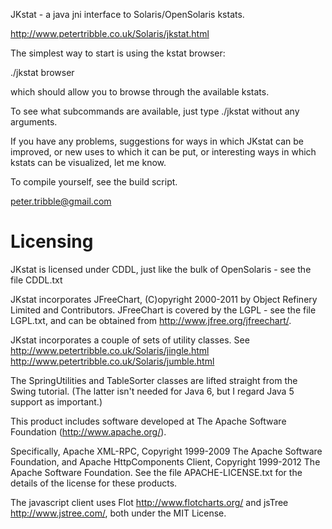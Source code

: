 JKstat - a java jni interface to Solaris/OpenSolaris kstats.


http://www.petertribble.co.uk/Solaris/jkstat.html

The simplest way to start is using the kstat browser:

./jkstat browser

which should allow you to browse through the available kstats.

To see what subcommands are available, just type ./jkstat without any
arguments.

If you have any problems, suggestions for ways in which JKstat can be
improved, or new uses to which it can be put, or interesting ways in
which kstats can be visualized, let me know.

To compile yourself, see the build script.

peter.tribble@gmail.com


Licensing
=========

JKstat is licensed under CDDL, just like the bulk of OpenSolaris - see
the file CDDL.txt

JKstat incorporates JFreeChart, (C)opyright 2000-2011 by Object
Refinery Limited and Contributors. JFreeChart is covered by the LGPL -
see the file LGPL.txt, and can be obtained from
http://www.jfree.org/jfreechart/.

JKstat incorporates a couple of sets of utility classes. See
http://www.petertribble.co.uk/Solaris/jingle.html
http://www.petertribble.co.uk/Solaris/jumble.html

The SpringUtilities and TableSorter classes are lifted straight from
the Swing tutorial. (The latter isn't needed for Java 6, but I regard
Java 5 support as important.)

This product includes software developed at
The Apache Software Foundation (http://www.apache.org/).

Specifically, Apache XML-RPC, Copyright 1999-2009 The Apache Software
Foundation, and Apache HttpComponents Client, Copyright 1999-2012 The
Apache Software Foundation. See the file APACHE-LICENSE.txt for the
details of the license for these products.

The javascript client uses Flot http://www.flotcharts.org/
and jsTree http://www.jstree.com/, both under the MIT License.
